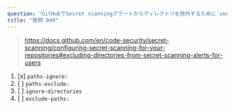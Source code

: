 ```yaml
---
question: "GitHubでSecret scanningアラートからディレクトリを除外するために`secret_scanning.yml`ファイルで使用すべきキーはどれですか？"
title: "質問 049"
---
```


> https://docs.github.com/en/code-security/secret-scanning/configuring-secret-scanning-for-your-repositories#excluding-directories-from-secret-scanning-alerts-for-users
1. [x] `paths-ignore:`
1. [ ] `paths-exclude:`
1. [ ] `ignore-directories`
1. [ ] `exclude-paths:`